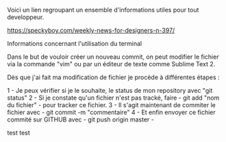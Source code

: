Voici un lien regroupant un ensemble d'informations utiles pour tout developpeur.

https://speckyboy.com/weekly-news-for-designers-n-397/


Informations concernant l'utilisation du terminal


Dans le but de vouloir créer un nouveau commit, on peut modifier le fichier via la commande "vim" ou par un éditeur de texte comme Sublime Text 2.


Dès que j'ai fait ma modification de fichier je procède à différentes étapes :

1 - Je peux vérifier si je le souhaite, le status de mon repository avec "git status"
2 - Si je constate qu'un fichier n'est pas tracké, faire  - git add "nom du fichier" - pour tracker ce fichier.
3 - Il s'agit maintenant de commiter le fichier avec - git commit -m "commentaire"
4 - Et enfin envoyer ce fichier commité sur GITHUB avec - git push origin master -


test
test